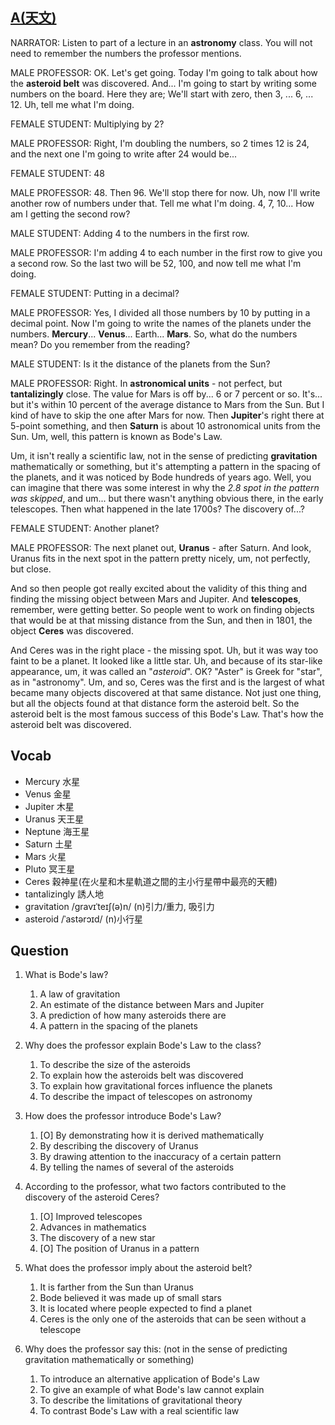 ## [A(天文)](https://img.kmf.com/toefl/listening/audio/4f07fae00b0d9a7802d356607b9c76eb.mp3)

NARRATOR: Listen to part of a lecture in an **astronomy** class. You will not need to remember the numbers the professor mentions.

MALE PROFESSOR: OK. Let's get going. Today I'm going to talk about how the **asteroid belt** was discovered. And... I'm going to start by writing some numbers on the board. Here they are; We'll start with zero, then 3, ... 6, ... 12. Uh, tell me what I'm doing.

FEMALE STUDENT: Multiplying by 2? 

MALE PROFESSOR: Right, I'm doubling the numbers, so 2 times 12 is 24, and the next one I'm going to write after 24 would be...

FEMALE STUDENT: 48

MALE PROFESSOR: 48. Then 96. We'll stop there for now. Uh, now I'll write another row of numbers under that. Tell me what I'm doing. 4, 7, 10... How am I getting the second row?

MALE STUDENT: Adding 4 to the numbers in the first row.

MALE PROFESSOR: I'm adding 4 to each number in the first row to give you a second row. So the last two will be 52, 100, and now tell me what I'm doing.

FEMALE STUDENT: Putting in a decimal?

MALE PROFESSOR: Yes, I divided all those numbers by 10 by putting in a decimal point. Now I'm going to write the names of the planets under the numbers. **Mercury**... **Venus**... Earth... **Mars**. So, what do the numbers mean? Do you remember from the reading?

MALE STUDENT: Is it the distance of the planets from the Sun?

MALE PROFESSOR: Right. In **astronomical units** - not perfect, but **tantalizingly** close. The value for Mars is off by... 6 or 7 percent or so. It's... but it's within 10 percent of the average distance to Mars from the Sun. But I kind of have to skip the one after Mars for now. Then **Jupiter**'s right there at 5-point something, and then **Saturn** is about 10 astronomical units from the Sun. Um, well, this pattern is known as Bode's Law.

Um, it isn't really a scientific law, not in the sense of predicting **gravitation** mathematically or something, but it's attempting a pattern in the spacing of the planets, and it was noticed by Bode hundreds of years ago. Well, you can imagine that there was some interest in why the *2.8 spot in the pattern was skipped*, and um... but there wasn't anything obvious there, in the early telescopes. Then what happened in the late 1700s? The discovery of...?

FEMALE STUDENT: Another planet?

MALE PROFESSOR: The next planet out, **Uranus** - after Saturn. And look, Uranus fits in the next spot in the pattern pretty nicely, um, not perfectly, but close.

And so then people got really excited about the validity of this thing and finding the missing object between Mars and Jupiter. And **telescopes**, remember, were getting better. So people went to work on finding objects that would be at that missing distance from the Sun, and then in 1801, the object **Ceres** was discovered.

And Ceres was in the right place - the missing spot. Uh, but it was way too faint to be a planet. It looked like a little star. Uh, and because of its star-like appearance, um, it was called an "*asteroid*". OK? "Aster" is Greek for "star", as in "astronomy". Um, and so, Ceres was the first and is the largest of what became many objects discovered at that same distance. Not just one thing, but all the objects found at that distance form the asteroid belt. So the asteroid belt is the most famous success of this Bode's Law. That's how the asteroid belt was discovered.

## Vocab
- Mercury 水星
- Venus 金星
- Jupiter 木星
- Uranus 天王星
- Neptune 海王星
- Saturn 土星
- Mars 火星
- Pluto 冥王星
- Ceres 穀神星(在火星和木星軌道之間的主小行星帶中最亮的天體)
- tantalizingly 誘人地
- gravitation /ɡravɪˈteɪʃ(ə)n/ (n)引力/重力, 吸引力
- asteroid /ˈastərɔɪd/ (n)小行星

## Question
1. What is Bode's law? 
	1. A law of gravitation
	1. An estimate of the distance between Mars and Jupiter
	1. A prediction of how many asteroids there are
	1. A pattern in the spacing of the planets

2. Why does the professor explain Bode's Law to the class? 
	1. To describe the size of the asteroids
	1. To explain how the asteroids belt was discovered
	1. To explain how gravitational forces influence the planets
	1. To describe the impact of telescopes on astronomy

3. How does the professor introduce Bode's Law? 
	1. [O] By demonstrating how it is derived mathematically
	1. By describing the discovery of Uranus
	1. By drawing attention to the inaccuracy of a certain pattern
	1. By telling the names of several of the asteroids

4. According to the professor, what two factors contributed to the discovery of the asteroid Ceres? 
	1. [O] Improved telescopes
	1. Advances in mathematics
	1. The discovery of a new star
	1. [O] The position of Uranus in a pattern

5. What does the professor imply about the asteroid belt? 
	1. It is farther from the Sun than Uranus
	1. Bode believed it was made up of small stars
	1. It is located where people expected to find a planet
	1. Ceres is the only one of the asteroids that can be seen without a telescope

6. Why does the professor say this: (not in the sense of predicting gravitation mathematically or something)
	1. To introduce an alternative application of Bode's Law
	1. To give an example of what Bode's law cannot explain
	1. To describe the limitations of gravitational theory
	1. To contrast Bode's Law with a real scientific law